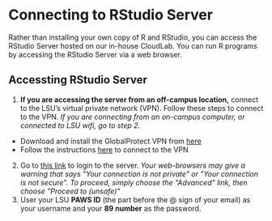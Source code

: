 # Connecting to RStudio Server

Rather than installing your own copy of R and RStudio, you can access the RStudio Server hosted on our in-house CloudLab. You can run R programs by accessing the RStudio Server via a web browser.


## Accessting RStudio Server

1. __If you are accessing the server from an off-campus location,__ connect to the LSU’s virtual private network (VPN). Follow these steps to connect to the VPN. _If you are connecting from an on-campus computer, or connected to LSU wifi, go to step 2._
  * Download and install the GlobalProtect VPN from [here](https://networking.grok.lsu.edu/article.aspx?articleId=20097)
  * Follow the instructions [here](https://networking.grok.lsu.edu/article.aspx?articleid=20099) to connect to the VPN
2. Go to [this link](https://130.39.80.67:18443/) to login to the server. _Your web-browsers may give a warning that says "Your connection is not private" or "Your connection is not secure". To proceed, simply choose the "Advanced" link, then choose "Proceed to <link> (unsafe)"_
3. User your LSU __PAWS ID__ (the part before the @ sign of your email) as your username and your __89 number__ as the password.
